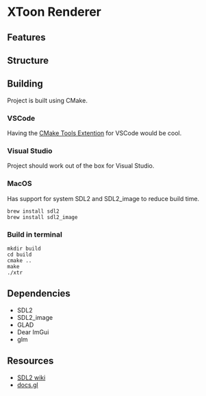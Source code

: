 # XToon Renderer

## Features

## Structure

## Building
Project is built using CMake. 
### VSCode
Having the [CMake Tools Extention](https://marketplace.visualstudio.com/items?itemName=ms-vscode.cmake-tools) for VSCode would be cool. 
### Visual Studio
Project should work out of the box for Visual Studio.
### MacOS
Has support for system SDL2 and SDL2_image to reduce build time.
```
brew install sdl2
brew install sdl2_image
```
### Build in terminal
```
mkdir build
cd build
cmake ..
make
./xtr
```

## Dependencies
- SDL2
- SDL2_image
- GLAD
- Dear ImGui
- glm

## Resources
- [SDL2 wiki](https://wiki.libsdl.org/SDL2/FrontPage)
- [docs.gl](https://docs.gl/)

